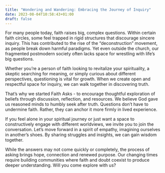 ```yaml
---
title: "Wondering and Wandering: Embracing the Journey of Inquiry"
date: 2023-08-04T10:58:43+01:00
draft: false
---
```


For many people today, faith raises big, complex questions. Within certain faith circles, some feel trapped in rigid structures that discourage sincere inquiry. This has contributed to the rise of the “deconstruction” movement, as people break down harmful paradigms. Yet even outside the church, our fragmented postmodern society often lacks space for wrestling with life’s big questions.

Whether you’re a person of faith looking to revitalize your spirituality, a skeptic searching for meaning, or simply curious about different perspectives, questioning is vital for growth. When we create open and respectful space for inquiry, we can walk together in discovering truth.

That’s why we started Faith Asks - to encourage thoughtful exploration of beliefs through discussion, reflection, and resources. We believe God gave us reasoned minds to humbly seek after truth. Questions don’t have to undermine faith. Rather, they can anchor it more firmly in lived experience.

If you feel alone in your spiritual journey or just want a space to constructively engage with different worldviews, we invite you to join the conversation. Let’s move forward in a spirit of empathy, imagining ourselves in another’s shoes. By sharing struggles and insights, we can gain wisdom together.

While the answers may not come quickly or completely, the process of asking brings hope, connection and renewed purpose. Our changing times require building communities where faith and doubt coexist to produce deeper understanding. Will you come explore with us?

